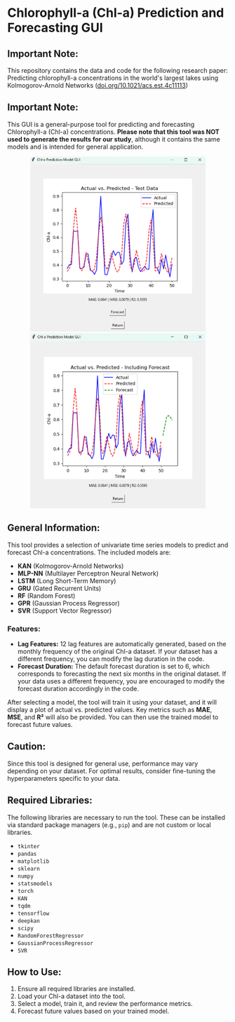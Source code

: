 # Chlorophyll-a (Chl-a) Prediction and Forecasting GUI

## Important Note:
This repository contains the data and code for the following research paper:  
Predicting chlorophyll-a concentrations in the world's largest lakes using Kolmogorov-Arnold Networks ([doi.org/10.1021/acs.est.4c11113](https://doi.org/10.1021/acs.est.4c11113))

## Important Note:
This GUI is a general-purpose tool for predicting and forecasting Chlorophyll-a (Chl-a) concentrations. **Please note that this tool was NOT used to generate the results for our study**, although it contains the same models and is intended for general application.
<p align="center">
  <img src="Test.png" alt="Test Stage" width="400" height="400">
  <img src="Forecast.png" alt="Forecast Stage" width="400" height="400">
</p>

## General Information:
This tool provides a selection of univariate time series models to predict and forecast Chl-a concentrations. The included models are:

- **KAN** (Kolmogorov-Arnold Networks)
- **MLP-NN** (Multilayer Perceptron Neural Network)
- **LSTM** (Long Short-Term Memory)
- **GRU** (Gated Recurrent Units)
- **RF** (Random Forest)
- **GPR** (Gaussian Process Regressor)
- **SVR** (Support Vector Regressor)

### Features:
- **Lag Features:** 12 lag features are automatically generated, based on the monthly frequency of the original Chl-a dataset. If your dataset has a different frequency, you can modify the lag duration in the code.
- **Forecast Duration:** The default forecast duration is set to 6, which corresponds to forecasting the next six months in the original dataset. If your data uses a different frequency, you are encouraged to modify the forecast duration accordingly in the code.

After selecting a model, the tool will train it using your dataset, and it will display a plot of actual vs. predicted values. Key metrics such as **MAE**, **MSE**, and **R²** will also be provided. You can then use the trained model to forecast future values.

## Caution:
Since this tool is designed for general use, performance may vary depending on your dataset. For optimal results, consider fine-tuning the hyperparameters specific to your data.

## Required Libraries:
The following libraries are necessary to run the tool. These can be installed via standard package managers (e.g., `pip`) and are not custom or local libraries.

- `tkinter`
- `pandas`
- `matplotlib`
- `sklearn`
- `numpy`
- `statsmodels`
- `torch`
- `KAN`
- `tqdm`
- `tensorflow`
- `deepkan`
- `scipy`
- `RandomForestRegressor`
- `GaussianProcessRegressor`
- `SVR`

## How to Use:
1. Ensure all required libraries are installed.
2. Load your Chl-a dataset into the tool.
3. Select a model, train it, and review the performance metrics.
4. Forecast future values based on your trained model.
